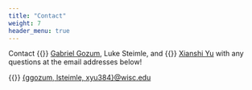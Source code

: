 ```yaml
---
title: "Contact"
weight: 7
header_menu: true
---
```


Contact {{<icon class="fa fa-external-link-square">}}&nbsp;[Gabriel Gozum](https://gozum.io), Luke Steimle, and {{<icon class="fa fa-external-link-square">}}&nbsp;[Xianshi Yu](https://yuxianshi.github.io/) with any questions at the email addresses below!

{{<icon class="fa fa-envelope">}}&nbsp;[{ggozum, lsteimle, xyu384}@wisc.edu](mailto:your-email@your-domain.com)
